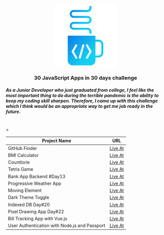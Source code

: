 <p align="center">
  <img src='./assets/thongnguyen-logo-linear.svg' align="center" alt="My Logo">
</p>
<h3 align="center">30 JavaScript Apps in 30 days challenge</h3>
<h5>As a Junior Developer who just graduated from college, I feel like the most important thing to do during the terrible pandemic is the ability to keep my coding skill sharpen. Therefore, I came up with this challenge which I think would be an appropriate way to get me job ready in the future.</h5>
<br>
<table>
  <thead>
    <tr>
      <th>Project Name</th>
      <th>URL</th>
    </tr>
  </thead>
  <tbody>
    <tr>
      <td>GitHub Finder</td>
      <td><a href="https://github-finder-six.now.sh/" target="_blank" rel="noopener noreferrer">Live At</a></td>
    </tr>
    <tr>
	<td>BMI Calculator</td>
	<td><a href="https://bmi-calculator-eosin.now.sh/" target="_blank" rel="noopener noreferrer">Live At</a></td>
    </tr>
     <tr>
	<td>Countlorie</td>
	<td><a href="https://countlorie.now.sh" target="_blank" rel="noopener noreferrer">Live At</a></td>
    </tr>
     <tr>
	<td>Tetris Game</td>
	<td><a href="https://tetris-gilt.now.sh/" target="_blank" rel="noopener noreferrer">Live At</a></td>
    </tr>
    <tr>
	<td>Bank App Backend #Day13</td>
	<td><a href="https://github.com/tylrtnguyen/bank-app-backend" target="_blank" rel="noopener noreferrer">Live At</a></td>
    </tr>
    <tr>
        <td>Progressive Weather App</td>
        <td><a href="https://weather-app-gray.now.sh/" target="_blank" rel="noopener noreferrer">Live At</a></td>
    </tr>
    <tr>
        <td>Moving Element</td>
        <td><a href="https://codepen.io/thongnguyen17/pen/zYrxXqj" target="_blank" rel="noopener noreferrer">Live At</a></td>
    </tr>
    <tr>
        <td>Dark Theme Toggle</td>
        <td><a href="https://theme-and-hook.now.sh/" target="_blank" rel="noopener noreferrer">Live At</a></td>
    </tr>
    <tr>
	<td>Indexed DB Day#20</td>
	<td><a href="https://codepen.io/thongnguyen17/pen/qBZdwrE" target="_blank" rel="noopener noreferrer">Live At</a></td>
    </tr>
    <tr>
        <td>Pixel Drawing App Day#22</td>
        <td><a href="https://codesandbox.io/s/vue-pixel-drawing-forked-qibgp" target="_blank" rel="noopener noreferrer">Live At</a></td>
    </tr>
    <tr>
        <td>Bill Tracking App with Vue.js</td>
        <td><a href="https://codesandbox.io/s/vue-bill-tracking-m1b5q?file=/src/App.vue" target="_blank" rel="noopener noreferrer">Live At</a></td>
    </tr>
   <tr>
        <td>User Authentication with Node.js and Passport</td>
        <td><a href="https://github.com/tylrtnguyen/node-passport-authentication" target="_blank" rel="noopener noreferrer">Live At</a></td>
    </tr>>
  </tbody>
</table>
